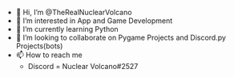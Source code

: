 - 👋 Hi, I’m @TheRealNuclearVolcano
- 👀 I’m interested in App and Game Development
- 🌱 I’m currently learning Python
- 💞️ I’m looking to collaborate on Pygame Projects and Discord.py Projects(bots)
- 📫 How to reach me
  - Discord = Nuclear Volcano#2527
<!---
TheRealNuclearVolcano/TheRealNuclearVolcano is a ✨ special ✨ repository because its `README.md` (this file) appears on your GitHub profile.
You can click the Preview link to take a look at your changes.
--->
